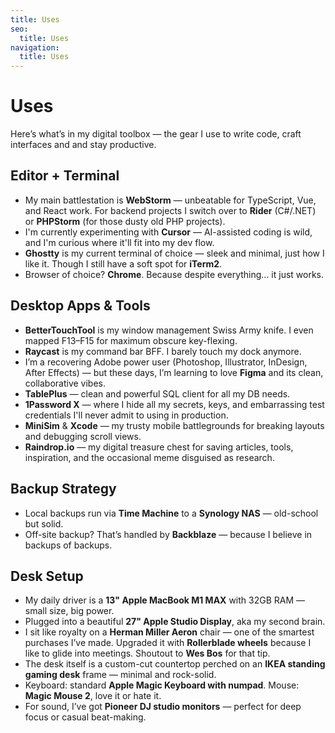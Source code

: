 ```yaml
---
title: Uses
seo:
  title: Uses
navigation:
  title: Uses
---
```


# Uses
Here’s what’s in my digital toolbox — the gear I use to write code, craft interfaces and and stay productive.
## Editor + Terminal
- My main battlestation is **WebStorm** — unbeatable for TypeScript, Vue, and React work. For backend projects I switch over to **Rider** (C#/.NET) or **PHPStorm** (for those dusty old PHP projects).
- I'm currently experimenting with **Cursor** — AI-assisted coding is wild, and I'm curious where it'll fit into my dev flow.
- **Ghostty** is my current terminal of choice — sleek and minimal, just how I like it. Though I still have a soft spot for **iTerm2**.
- Browser of choice? **Chrome**. Because despite everything… it just works.

## Desktop Apps & Tools
- **BetterTouchTool** is my window management Swiss Army knife. I even mapped F13–F15 for maximum obscure key-flexing.
- **Raycast** is my command bar BFF. I barely touch my dock anymore.
- I’m a recovering Adobe power user (Photoshop, Illustrator, InDesign, After Effects) — but these days, I’m learning to love **Figma** and its clean, collaborative vibes.
- **TablePlus** — clean and powerful SQL client for all my DB needs.
- **1Password X** — where I hide all my secrets, keys, and embarrassing test credentials I'll never admit to using in production.
- **MiniSim** & **Xcode** — my trusty mobile battlegrounds for breaking layouts and debugging scroll views.
- **Raindrop.io** — my digital treasure chest for saving articles, tools, inspiration, and the occasional meme disguised as research.


## Backup Strategy
- Local backups run via **Time Machine** to a **Synology NAS** — old-school but solid.
- Off-site backup? That’s handled by **Backblaze** — because I believe in backups of backups.

## Desk Setup
- My daily driver is a **13" Apple MacBook M1 MAX** with 32GB RAM — small size, big power.
- Plugged into a beautiful **27" Apple Studio Display**, aka my second brain.
- I sit like royalty on a **Herman Miller Aeron** chair — one of the smartest purchases I’ve made. Upgraded it with **Rollerblade wheels** because I like to glide into meetings. Shoutout to **Wes Bos** for that tip.
- The desk itself is a custom-cut countertop perched on an **IKEA standing gaming desk** frame — minimal and rock-solid.
- Keyboard: standard **Apple Magic Keyboard with numpad**. Mouse: **Magic Mouse 2**, love it or hate it.
- For sound, I’ve got **Pioneer DJ studio monitors** — perfect for deep focus or casual beat-making.
